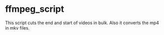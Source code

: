 # ffmpeg_script
This script cuts the end and start of videos in bulk.
Also it converts the mp4 in mkv files.
